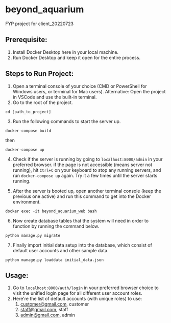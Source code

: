 # beyond_aquarium
FYP project for client_20220723

## Prerequisite:

1. Install Docker Desktop here in your local machine.
2. Run Docker Desktop and keep it open for the entire process.

## Steps to Run Project:

1. Open a terminal console of your choice (CMD or PowerShell for Windows users, or terminal for Mac users). Alternative: Open the project in VSCode and use the built-in terminal.
2. Go to the root of the project.

```
cd [path_to_project]
```

3. Run the following commands to start the server up.

```
docker-compose build
```

then

```
docker-compose up
```

4. Check if the server is running by going to ```localhost:8000/admin``` in your preferred browser. if the page is not accessible (means server not running), hit ```Ctrl+C``` on your keyboard to stop any running servers, and run ```docker-compose up``` again. Try it a few times until the server starts running.

5. After the server is booted up, open another terminal console (keep the previous one active) and run this command to get into the Docker environment.

```
docker exec -it beyond_aquarium_web bash
```

6. Now create database tables that the system will need in order to function by running the command below.

```
python manage.py migrate
```

7. Finally import initial data setup into the database, which consist of default user accounts and other sample data.

```
python manage.py loaddata initial_data.json
```

## Usage:

1. Go to ```localhost:8000/auth/login``` in your preferred browser choice to visit the unified login page for all different user account roles.
2. Here're the list of default accounts (with unique roles) to use:
   1. customer@gmail.com, customer
   2. staff@gmail.com, staff
   3. admin@gmail.com, admin
